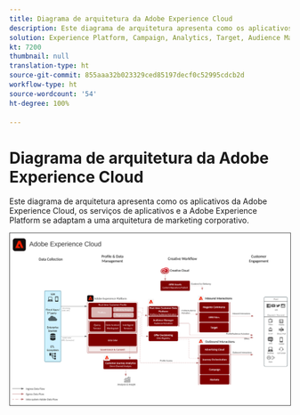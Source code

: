 ```yaml
---
title: Diagrama de arquitetura da Adobe Experience Cloud
description: Este diagrama de arquitetura apresenta como os aplicativos da Adobe Experience Cloud, os serviços de aplicativos e a Adobe Experience Platform se adaptam a uma arquitetura de marketing corporativo.
solution: Experience Platform, Campaign, Analytics, Target, Audience Manager, Magento, Marketo, Advertising Cloud, Experience Manager Sites, Experience Manager Assets, Data Collection, Customer Journey Analytics, Journey Orchestration, Offer Decisioning, Real-time Customer Data Platform
kt: 7200
thumbnail: null
translation-type: ht
source-git-commit: 855aaa32b023329ced85197decf0c52995cdcb2d
workflow-type: ht
source-wordcount: '54'
ht-degree: 100%

---
```



# Diagrama de arquitetura da Adobe Experience Cloud

Este diagrama de arquitetura apresenta como os aplicativos da Adobe Experience Cloud, os serviços de aplicativos e a Adobe Experience Platform se adaptam a uma arquitetura de marketing corporativo.

<img src="assets/AEC.svg" alt="Experience Cloud" style="border:1px solid #4a4a4a" />